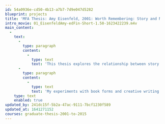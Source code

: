 ```yaml
---
id: 54a0936e-cd50-4b13-a7b7-7d9e047d5282
blueprint: projects
title: 'MFA Thesis: Amy Eisenfeld, 2001: Worth Remembering: Story and Materiality'
intro_movie: 01_EisenfeldAmy-edFin-Short-1.50-1623422239.m4v
main_content:
  -
    text:
      -
        type: paragraph
        content:
          -
            type: text
            text: 'This thesis explores the relationship between story and materials. The stories I am interested in are those that document life events, because one small story can offer insight into a universal experience. Central to my exploration is the role materials can play in telling such stories: how documented and physical evidences of the past lend truth to the story, and how physically touched forms provide insight into the layers and multiplicity of life. '
      -
        type: paragraph
        content:
          -
            type: text
            text: 'My experiments with book forms and creative writing have included materials such as: cardboard, plastic tubes, rubber, granite, interfacing, gauze, sandpaper, screen, foam, extension cords, and spaghetti. The stories and materials are woven together to create meaning that is digested through the hands as well as the head.'
    type: text
    enabled: true
updated_by: 241dc15f-5b2a-47ac-9111-7bcf1230f589
updated_at: 1641271152
courses: graduate-thesis-2001-to-2015
---
```

